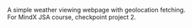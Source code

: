 A simple weather viewing webpage with geolocation fetching.
<br>
For MindX JSA course, checkpoint project 2.

